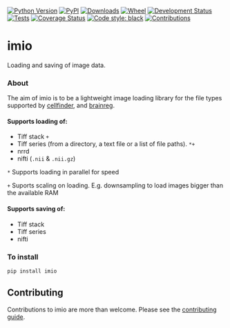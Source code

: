 [![Python Version](https://img.shields.io/pypi/pyversions/imio.svg)](https://pypi.org/project/imio)
[![PyPI](https://img.shields.io/pypi/v/imio.svg)](https://pypi.org/project/imio)
[![Downloads](https://pepy.tech/badge/imio)](https://pepy.tech/project/imio)
[![Wheel](https://img.shields.io/pypi/wheel/imio.svg)](https://pypi.org/project/imio)
[![Development Status](https://img.shields.io/pypi/status/imio.svg)](https://github.com/brainglobe/imio)
[![Tests](https://img.shields.io/github/workflow/status/brainglobe/imio/tests)](
    https://github.com/brainglobe/imio/actions)
[![Coverage Status](https://coveralls.io/repos/github/brainglobe/imio/badge.svg?branch=master)](https://coveralls.io/github/brainglobe/imio?branch=master)
[![Code style: black](https://img.shields.io/badge/code%20style-black-000000.svg)](https://github.com/python/black)
[![Contributions](https://img.shields.io/badge/Contributions-Welcome-brightgreen.svg)](https://github.com/brainglobe/imio)


# imio
Loading and saving of image data.

### About
The aim of imio is to be a lightweight image loading library for the file types
 supported by [cellfinder](https://github.com/brainglobe/cellfinder), and
 [brainreg](https://github.com/brainglobe/brainreg).

#### Supports loading of:
* Tiff stack `+`
* Tiff series (from a directory, a text file or a list of file paths). `*+`
* nrrd
* nifti (`.nii` & `.nii.gz`)

`*` Supports loading in parallel for speed

`+` Suports scaling on loading. E.g. downsampling to load images bigger than the
available RAM

#### Supports saving of:
* Tiff stack
* Tiff series
* nifti

### To install
```bash
pip install imio
```

## Contributing
Contributions to imio are more than welcome. Please see the [contributing guide](https://github.com/brainglobe/.github/blob/main/CONTRIBUTING.md).
